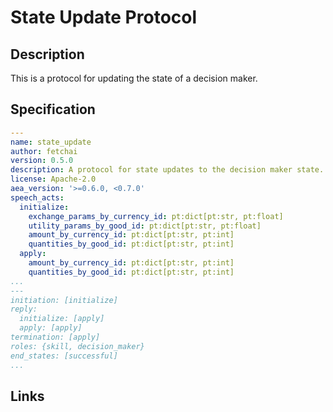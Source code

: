 # State Update Protocol

## Description

This is a protocol for updating the state of a decision maker.

## Specification

```yaml
---
name: state_update
author: fetchai
version: 0.5.0
description: A protocol for state updates to the decision maker state.
license: Apache-2.0
aea_version: '>=0.6.0, <0.7.0'
speech_acts:
  initialize:
    exchange_params_by_currency_id: pt:dict[pt:str, pt:float]
    utility_params_by_good_id: pt:dict[pt:str, pt:float]
    amount_by_currency_id: pt:dict[pt:str, pt:int]
    quantities_by_good_id: pt:dict[pt:str, pt:int]
  apply:
    amount_by_currency_id: pt:dict[pt:str, pt:int]
    quantities_by_good_id: pt:dict[pt:str, pt:int]
...
---
initiation: [initialize]
reply:
  initialize: [apply]
  apply: [apply]
termination: [apply]
roles: {skill, decision_maker}
end_states: [successful]
...
```

## Links
